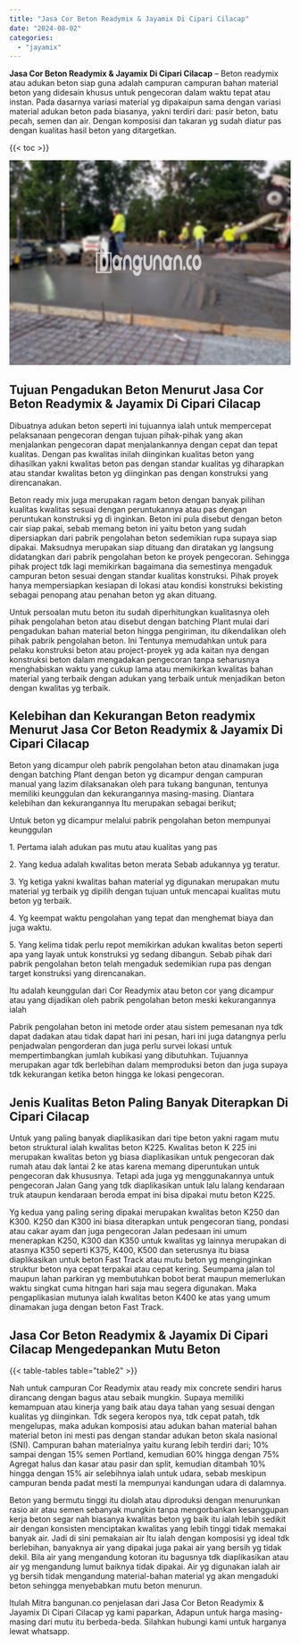 ```yaml
---
title: "Jasa Cor Beton Readymix & Jayamix Di Cipari Cilacap"
date: "2024-08-02"
categories: 
  - "jayamix"
---
```


**Jasa Cor Beton Readymix & Jayamix Di Cipari Cilacap** – Beton readymix atau adukan beton siap guna adalah campuran campuran bahan material beton yang didesain khusus untuk pengecoran dalam waktu tepat atau instan. Pada dasarnya variasi material yg dipakaipun sama dengan variasi material adukan beton pada biasanya, yakni terdiri dari: pasir beton, batu pecah, semen dan air. Dengan komposisi dan takaran yg sudah diatur pas dengan kualitas hasil beton yang ditargetkan.

{{< toc >}}

![Jasa Cor Beton Readymix & Jayamix Di Cipari Cilacap](/images/jasa-cor-readymix-59.png)

## Tujuan Pengadukan Beton Menurut Jasa Cor Beton Readymix & Jayamix Di Cipari Cilacap

Dibuatnya adukan beton seperti ini tujuannya ialah untuk mempercepat pelaksanaan pengecoran dengan tujuan pihak-pihak yang akan menjalankan pengecoran dapat menjalankannya dengan cepat dan tepat kualitas. Dengan pas kwalitas inilah diinginkan kualitas beton yang dihasilkan yakni kwalitas beton pas dengan standar kualitas yg diharapkan atau standar kwalitas beton yg diinginkan pas dengan konstruksi yang direncanakan.

Beton ready mix juga merupakan ragam beton dengan banyak pilihan kualitas kwalitas sesuai dengan peruntukannya atau pas dengan peruntukan konstruksi yg di inginkan. Beton ini pula disebut dengan beton cair siap pakai, sebab memang beton ini yaitu beton yang sudah dipersiapkan dari pabrik pengolahan beton sedemikian rupa supaya siap dipakai. Maksudnya merupakan siap dituang dan diratakan yg langsung didatangkan dari pabrik pengolahan beton ke proyek pengecoran. Sehingga pihak project tdk lagi memikirkan bagaimana dia semestinya mengaduk campuran beton sesuai dengan standar kualitas konstruksi. Pihak proyek hanya mempersiapkan kesiapan di lokasi atau kondisi konstruksi bekisting sebagai penopang atau penahan beton yg akan dituang.

Untuk persoalan mutu beton itu sudah diperhitungkan kualitasnya oleh pihak pengolahan beton atau disebut dengan batching Plant mulai dari pengadukan bahan material beton hingga pengiriman, itu dikendalikan oleh pihak pabrik pengolahan beton. Ini Tentunya memudahkan untuk para pelaku konstruksi beton atau project-proyek yg ada kaitan nya dengan konstruksi beton dalam mengadakan pengecoran tanpa seharusnya menghabiskan waktu yang cukup lama atau memikirkan kwalitas bahan material yang terbaik dengan adukan yang terbaik untuk menjadikan beton dengan kwalitas yg terbaik.

## Kelebihan dan Kekurangan Beton readymix Menurut Jasa Cor Beton Readymix & Jayamix Di Cipari Cilacap

Beton yang dicampur oleh pabrik pengolahan beton atau dinamakan juga dengan batching Plant dengan beton yg dicampur dengan campuran manual yang lazim dilaksanakan oleh para tukang bangunan, tentunya memiliki keunggulan dan kekurangannya masing-masing. Diantara kelebihan dan kekurangannya Itu merupakan sebagai berikut;

Untuk beton yg dicampur melalui pabrik pengolahan beton mempunyai keunggulan

1\. Pertama ialah adukan pas mutu atau kualitas yang pas

2\. Yang kedua adalah kwalitas beton merata Sebab adukannya yg teratur.

3\. Yg ketiga yakni kwalitas bahan material yg digunakan merupakan mutu material yg terbaik yg dipilih dengan tujuan untuk mencapai kualitas mutu beton yg terbaik.

4\. Yg keempat waktu pengolahan yang tepat dan menghemat biaya dan juga waktu.

5\. Yang kelima tidak perlu repot memikirkan adukan kwalitas beton seperti apa yang layak untuk konstruksi yg sedang dibangun. Sebab pihak dari pabrik pengolahan beton telah mengaduk sedemikian rupa pas dengan target konstruksi yang direncanakan.

Itu adalah keunggulan dari Cor Readymix atau beton cor yang dicampur atau yang dijadikan oleh pabrik pengolahan beton meski kekurangannya ialah

Pabrik pengolahan beton ini metode order atau sistem pemesanan nya tdk dapat dadakan atau tidak dapat hari ini pesan, hari ini juga datangnya perlu penjadwalan pengorderan dan juga perlu survei lokasi untuk mempertimbangkan jumlah kubikasi yang dibutuhkan. Tujuannya merupakan agar tdk berlebihan dalam memproduksi beton dan juga supaya tdk kekurangan ketika beton hingga ke lokasi pengecoran.

## Jenis Kualitas Beton Paling Banyak Diterapkan Di Cipari Cilacap

Untuk yang paling banyak diaplikasikan dari tipe beton yakni ragam mutu beton struktural ialah kwalitas beton K225. Kwalitas beton K 225 ini merupakan kwalitas beton yg biasa diaplikasikan untuk pengecoran dak rumah atau dak lantai 2 ke atas karena memang diperuntukan untuk pengecoran dak khususnya. Tetapi ada juga yg menggunakannya untuk pengecoran Jalan Gang yang tdk diaplikasikan untuk lalu lalang kendaraan truk ataupun kendaraan beroda empat ini bisa dipakai mutu beton K225.

Yg kedua yang paling sering dipakai merupakan kwalitas beton K250 dan K300. K250 dan K300 ini biasa diterapkan untuk pengecoran tiang, pondasi atau cakar ayam dan juga pengecoran Jalan pedesaan ini umum menerapkan K250, K300 dan K350 untuk kwalitas yg lainnya merupakan di atasnya K350 seperti K375, K400, K500 dan seterusnya itu biasa diaplikasikan untuk beton Fast Track atau mutu beton yg menginginkan struktur beton nya cepat terpakai atau cepat kering. Seumpama jalan tol maupun lahan parkiran yg membutuhkan bobot berat maupun memerlukan waktu singkat cuma hitngan hari saja mau segera digunakan. Maka pengaplikasian mutunya ialah kwalitas beton K400 ke atas yang umum dinamakan juga dengan beton Fast Track.

## Jasa Cor Beton Readymix & Jayamix Di Cipari Cilacap Mengedepankan Mutu Beton

{{< table-tables table="table2" >}}

Nah untuk campuran Cor Readymix atau ready mix concrete sendiri harus dirancang dengan bagus atau sebaik mungkin. Supaya memiliki kemampuan atau kinerja yang baik atau daya tahan yang sesuai dengan kualitas yg diinginkan. Tdk segera keropos nya, tdk cepat patah, tdk mengelupas, maka adukan komposisi atau adukan bahan material bahan material beton ini mesti pas dengan standar adukan beton skala nasional (SNI). Campuran bahan materialnya yaitu kurang lebih terdiri dari; 10% sampai dengan 15% semen Portland, kemudian 60% hingga dengan 75% Agregat halus dan kasar atau pasir dan split, kemudian ditambah 10% hingga dengan 15% air selebihnya ialah untuk udara, sebab meskipun campuran benda padat mesti Ia mempunyai kandungan udara di dalamnya.

Beton yang bermutu tinggi itu diolah atau diproduksi dengan menurunkan rasio air atau semen sebanyak mungkin tanpa mengorbankan kesanggupan kerja beton segar nah biasanya kwalitas beton yg baik itu ialah lebih sedikit air dengan konsisten menciptakan kwalitas yang lebih tinggi tidak memakai banyak air. Jadi di sini pemakaian air Itu ialah dengan komposisi yg ideal tdk berlebihan, banyaknya air yang dipakai juga pakai air yang bersih yg tidak dekil. Bila air yang mengandung kotoran itu bagusnya tdk diaplikasikan atau air yg mengandung lumut baiknya tidak dipakai. Air yg digunakan ialah air yg bersih tidak mengandung material-bahan material yg akan mengaduki beton sehingga menyebabkan mutu beton menurun.

Itulah Mitra bangunan.co penjelasan dari Jasa Cor Beton Readymix & Jayamix Di Cipari Cilacap yg kami paparkan, Adapun untuk harga masing-masing dari mutu itu berbeda-beda. Silahkan hubungi kami untuk harganya lewat whatsapp.
